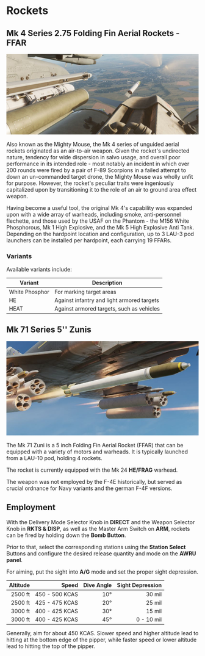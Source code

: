 # Rockets

## Mk 4 Series 2.75 Folding Fin Aerial Rockets - FFAR

![lau3](../../img/ext_f4_rockets.jpg)

Also known as the Mighty Mouse, the Mk 4 series of unguided aerial rockets
originated as an air-to-air weapon. Given the rocket's undirected nature,
tendency for wide dispersion in salvo usage, and overall poor performance in its
intended role - most notably an incident in which over 200 rounds were fired by
a pair of F-89 Scorpions in a failed attempt to down an un-commanded target
drone, the Mighty Mouse was wholly unfit for purpose. However, the rocket's
peculiar traits were ingeniously capitalized upon by transitioning it to the
role of an air to ground area effect weapon.

Having become a useful tool, the original Mk 4's capability was expanded upon
with a wide array of warheads, including smoke, anti-personnel flechette, and
those used by the USAF on the Phantom - the M156 White Phosphorous, Mk 1 High
Explosive, and the Mk 5 High Explosive Anti Tank. Depending on the hardpoint
location and configuration, up to 3 LAU-3 pod launchers can be installed per
hardpoint, each carrying 19 FFARs.

### Variants

Available variants include:

| Variant        | Description                                |
| -------------- | ------------------------------------------ |
| White Phosphor | For marking target areas                   |
| HE             | Against infantry and light armored targets |
| HEAT           | Against armored targets, such as vehicles  |

## Mk 71 Series 5'' Zunis

![zunis](../../img/zunis_launching.jpg)

The Mk 71 Zuni is a 5 inch Folding Fin Aerial Rocket (FFAR) that can be equipped
with a variety of motors and warheads. It is typically launched from a LAU-10
pod, holding 4 rockets.

The rocket is currently equipped with the Mk 24 **HE/FRAG** warhead.

The weapon was not employed by the F-4E historically, but served as crucial
ordnance for Navy variants and the german F-4F versions.

## Employment

With the Delivery Mode Selector Knob in **DIRECT** and the Weapon Selector Knob
in **RKTS & DISP**, as well as the Master Arm Switch on **ARM**, rockets can be
fired by holding down the **Bomb Button**.

Prior to that, select the corresponding stations using the **Station Select**
Buttons and configure the desired release quantity and mode on the **AWRU
panel**.

For aiming, put the sight into **A/G** mode and set the proper sight depression.

| Altitude |          Speed | Dive Angle | Sight Depression |
| -------: | -------------: | ---------: | ---------------: |
|  2500 ft | 450 - 500 KCAS |        10° |           30 mil |
|  2500 ft | 425 - 475 KCAS |        20° |           25 mil |
|  3000 ft | 400 - 425 KCAS |        30° |           15 mil |
|  3000 ft | 400 - 425 KCAS |        45° |       0 - 10 mil |

Generally, aim for about 450 KCAS. Slower speed and higher altitude lead to
hitting at the bottom edge of the pipper, while faster speed or lower altitude
lead to hitting the top of the pipper.
